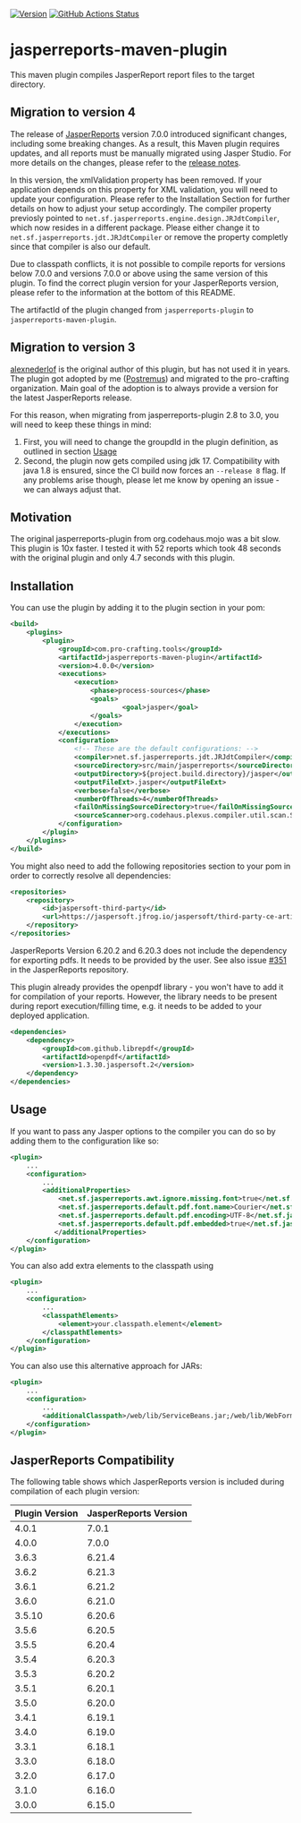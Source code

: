 [![Version](https://img.shields.io/maven-central/v/com.pro-crafting.tools/jasperreports-plugin?logo=apache-maven&style=for-the-badge)](https://search.maven.org/artifact/com.pro-crafting.tools/jasperreports-plugin)
[![GitHub Actions Status](<https://img.shields.io/github/actions/workflow/status/pro-crafting/Jasper-report-maven-plugin/build.yml?branch=main&logo=GitHub&style=for-the-badge>)](https://github.com/pro-crafting/Jasper-report-maven-plugin/actions/workflows/build.yml)

jasperreports-maven-plugin
=============

This maven plugin compiles JasperReport report files to the target directory. 

Migration to version 4
----------

The release of [JasperReports](https://github.com/TIBCOSoftware/jasperreports) version 7.0.0 introduced significant changes, including some breaking changes. As a result, this Maven plugin requires updates, and all reports must be manually migrated using Jasper Studio. For more details on the changes, please refer to the [release notes](https://github.com/TIBCOSoftware/jasperreports/releases/tag/7.0.0).

In this version, the xmlValidation property has been removed. If your application depends on this property for XML validation, you will need to update your configuration. Please refer to the Installation Section for further details on how to adjust your setup accordingly.
The compiler property previosly pointed to `net.sf.jasperreports.engine.design.JRJdtCompiler`, which now resides in a different package. Please either change it to `net.sf.jasperreports.jdt.JRJdtCompiler` or remove the property completly since that compiler is also our default.

Due to classpath conflicts, it is not possible to compile reports for versions below 7.0.0 and versions 7.0.0 or above using the same version of this plugin. To find the correct plugin version for your JasperReports version, please refer to the information at the bottom of this README.

The artifactId of the plugin changed from `jasperreports-plugin` to `jasperreports-maven-plugin`.

Migration to version 3
----------

[alexnederlof](https://github.com/alexnederlof) is the original author of this plugin, but has not used it in years. The plugin got adopted by me ([Postremus](https://github.com/Postremus)) and migrated to the pro-crafting organization.
Main goal of the adoption is to always provide a version for the latest JasperReports release.

For this reason, when migrating from jasperreports-plugin 2.8 to 3.0, you will need to keep these things in mind:

1. First, you will need to change the groupdId in the plugin definition, as outlined in section [Usage](#usage)
2. Second, the plugin now gets compiled using jdk 17. Compatibility with java 1.8 is ensured, since the CI build now forces an `--release 8` flag. If any problems arise though, please let me know by opening an issue - we can always adjust that.

Motivation
----------
The original jasperreports-plugin from org.codehaus.mojo was a bit slow. This plugin is 10x faster. I tested it with 52 reports which took 48 seconds with the original plugin and only 4.7 seconds with this plugin.

Installation
-----
You can use the plugin by adding it to the plugin section in your pom:

```xml
<build>
	<plugins>
		<plugin>
			<groupId>com.pro-crafting.tools</groupId>
			<artifactId>jasperreports-maven-plugin</artifactId>
			<version>4.0.0</version>
			<executions>
				<execution>
					<phase>process-sources</phase>
	   				<goals>
	      					<goal>jasper</goal>
	   				</goals>
	   			</execution>
			</executions>
			<configuration>
				<!-- These are the default configurations: -->
				<compiler>net.sf.jasperreports.jdt.JRJdtCompiler</compiler>
				<sourceDirectory>src/main/jasperreports</sourceDirectory>
				<outputDirectory>${project.build.directory}/jasper</outputDirectory>
				<outputFileExt>.jasper</outputFileExt>
				<verbose>false</verbose>
				<numberOfThreads>4</numberOfThreads>
				<failOnMissingSourceDirectory>true</failOnMissingSourceDirectory>
				<sourceScanner>org.codehaus.plexus.compiler.util.scan.StaleSourceScanner</sourceScanner>
			</configuration>
		</plugin>
	</plugins>
</build>
```

You might also need to add the following repositories section to your pom in order to correctly resolve all dependencies:

```xml
<repositories>
    <repository>
        <id>jaspersoft-third-party</id>
        <url>https://jaspersoft.jfrog.io/jaspersoft/third-party-ce-artifacts/</url>
    </repository>
</repositories>
```

JasperReports Version 6.20.2 and 6.20.3 does not include the dependency for exporting pdfs. It needs to be provided by the user.
See also issue [#351](https://github.com/TIBCOSoftware/jasperreports/issues/351) in the JasperReports repository.

This plugin already provides the openpdf library - you won't have to add it for compilation of your reports.
However, the library needs to be present during report execution/filling time, e.g. it needs to be added to your deployed application.

```xml
<dependencies>
    <dependency>
        <groupId>com.github.librepdf</groupId>
        <artifactId>openpdf</artifactId>
        <version>1.3.30.jaspersoft.2</version>
    </dependency>
</dependencies>
```

Usage
-----
If you want to pass any Jasper options to the compiler you can do so by adding them to the configuration like so:

```xml
<plugin>
	...
	<configuration>
		...
		<additionalProperties>
			<net.sf.jasperreports.awt.ignore.missing.font>true</net.sf.jasperreports.awt.ignore.missing.font>
			<net.sf.jasperreports.default.pdf.font.name>Courier</net.sf.jasperreports.default.pdf.font.name>
			<net.sf.jasperreports.default.pdf.encoding>UTF-8</net.sf.jasperreports.default.pdf.encoding>
			<net.sf.jasperreports.default.pdf.embedded>true</net.sf.jasperreports.default.pdf.embedded>
           </additionalProperties>
	</configuration>
</plugin>
```

You can also add extra elements to the classpath using

```xml
<plugin>
	...
	<configuration>
		...
		<classpathElements>
			<element>your.classpath.element</element>
        </classpathElements>
	</configuration>
</plugin>
```

You can also use this alternative approach for JARs:

```xml
<plugin>
	...
	<configuration>
		...
		<additionalClasspath>/web/lib/ServiceBeans.jar;/web/lib/WebForms.jar</additionalClasspath>
	</configuration>
</plugin>
```

JasperReports Compatibility
-----

The following table shows which JasperReports version is included during compilation of each plugin version:

| Plugin Version | JasperReports Version |
|----------------|-----------------------|
| 4.0.1          | 7.0.1                 |
| 4.0.0          | 7.0.0                 |
| 3.6.3          | 6.21.4                |
| 3.6.2          | 6.21.3                |
| 3.6.1          | 6.21.2                |
| 3.6.0          | 6.21.0                |
| 3.5.10         | 6.20.6                |
| 3.5.6          | 6.20.5                |
| 3.5.5          | 6.20.4                |
| 3.5.4          | 6.20.3                |
| 3.5.3          | 6.20.2                |
| 3.5.1          | 6.20.1                |
| 3.5.0          | 6.20.0                |
| 3.4.1          | 6.19.1                |
| 3.4.0          | 6.19.0                |
| 3.3.1          | 6.18.1                |
| 3.3.0          | 6.18.0                |
| 3.2.0          | 6.17.0                |
| 3.1.0          | 6.16.0                |
| 3.0.0          | 6.15.0                |
